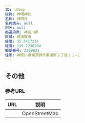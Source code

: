 ```yaml
---
ID: lV5ep
総称: 神明神社
名称: 神明社
名称読み: null
別名: null
都道府県: 神奈川県
区域: 横須賀市
緯度: 35.2417214
経度: 139.7238204
郵便番号: 2390821
住所: 神奈川県横須賀市東浦賀２丁目２１−１
---
```


## その他

### 参考URL

| URL | 説明          |
| --- | ------------- |
|     | OpenStreetMap |
